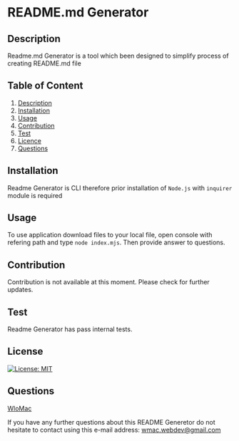 
# README.md Generator
## Description <a name="description"></a>
Readme.md Generator is a tool which been designed to simplify process of creating README.md file

## Table of Content

1. [Description](#description)
2. [Installation](#installation)
3. [Usage](#usage)
4. [Contribution](#contribution)
5. [Test](#test)
6. [Licence](#licence)
7. [Questions](#questions)

## Installation <a name="installation"></a>
Readme Generator is CLI therefore prior installation of `Node.js` with `inquirer` module is required

## Usage <a name="usage"></a>
To use application download files to your local file, open console with refering path and type `node index.mjs`. Then provide answer to questions.

## Contribution <a name="contribution"></a>
Contribution is not available at this moment. Please check for further updates.

## Test <a name="test"></a>
Readme Generator has pass internal tests.

## License <a name="licence"></a>
[![License: MIT](https://img.shields.io/badge/License-MIT-yellow.svg)](https://opensource.org/licenses/MIT)

## Questions <a name="questions"></a> 
[WloMac](https://github.com/WloMac)

If you have any further questions about this README Generetor do not hesitate to contact using this e-mail address: wmac.webdev@gmail.com

